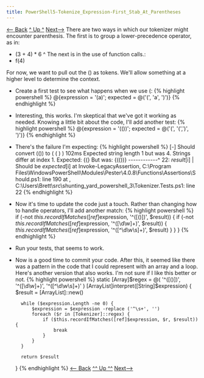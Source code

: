 ```yaml
---
title: PowerShell5-Tokenize_Expression-First_Stab_At_Parentheses
---
```

[<— Back](PowerShell5.TokenizeExpression.SimpleBinaryExpressions)  [^ Up ^](PowerShell5.TokenizeExpression) [Next—>](PowerShell5.TokenizeExpression.FunctionCalls)
There are two ways in which our tokenizer might encounter parenthesis. The first is to group a lower-precedence operator, as in:
* (3 + 4) * 6
^
The next is in the use of function calls.:
* f(4)

For now, we want to pull out the () as tokens. We'll allow something at a higher level to determine the context.
* Create a first test to see what happens when we use (:
{% highlight powershell %}
        @{expression = '(a)'; expected = @('(', 'a', ')')}
{% endhighlight %}
* Interesting, this works. I'm skeptical that we've got it working as needed. Knowing a little bit about the code, I'll add another test:
{% highlight powershell %}
        @{expression = '(())'; expected = @('(', '(',')', ')')}
{% endhighlight %}
* There's the failure I'm expecting:
{% highlight powershell %}
    [-] Should convert (()) to ( ( ) ) 102ms
      Expected string length 1 but was 4. Strings differ at index 1.
      Expected: {(}
      But was:  {(())}
      ------------^
      22:             $result[$i] | Should be $expected[$i]
      at Invoke-LegacyAssertion, C:\Program Files\WindowsPowerShell\Modules\Pester\4.0.8\Functions\Assertions\Should.ps1: line 190
      at <ScriptBlock>, C:\Users\Brett\src\shunting_yard_powershell_3\Tokenizer.Tests.ps1: line 22
{% endhighlight %}
* Now it's time to update the code just a touch. Rather than changing how to handle operators, I'll add another match:
{% highlight powershell %}
            if (-not $this.recordIfMatches([ref]$expression, '^([()])', $result)) {
                    if (-not $this.recordIfMatches([ref]$expression, '^([\d\w]+)', $result)) {
                        $this.recordIfMatches([ref]$expression, '^([^\d\w\s]+)', $result)
                    }
                }
            }
{% endhighlight %}
* Run your tests, that seems to work. 
* Now is a good time to commit your code.
After this, it seemed like there was a pattern in the code that I could represent with an array and a loop. Here's another version that also works. I'm not sure if I like this better or not.
{% highlight powershell %}
    static [Array]$regex = @( '^([()])', '^([\d\w]+)', '^([^\d\w\s]+)' )
    [ArrayList]interpret([String]$expression) {
        $result = [ArrayList]::new()

        while ($expression.Length -ne 0) {
            $expression = $expression -replace ('^\s+', '')
            foreach ($r in [Tokenizer]::regex) {
                if ($this.recordIfMatches([ref]$expression, $r, $result)) {
                    break
                }
            }
        }

        return $result
    }
{% endhighlight %}
[<— Back](http://schuchert.wikispaces.com/PowerShell5.TokenizeExpression.SimpleBinaryExpressions)  [^^ Up ^^](PowerShell5.TokenizeExpression) [Next—>](http://schuchert.wikispaces.com/PowerShell5.TokenizeExpression.FunctionCalls)
